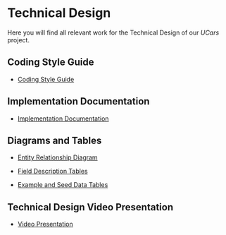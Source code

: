# Technical Design

Here you will find all relevant work for the Technical Design of our *UCars* project.

## Coding Style Guide

- [Coding Style Guide]


  [Coding Style Guide]: <https://github.com/straitonrj/SWE_3313_Project_Team9/blob/main/Technical%20Design/Coding%20Style%20Guide.md>

## Implementation Documentation

- [Implementation Documentation]


  [Implementation Documentation]: <https://github.com/straitonrj/SWE_3313_Project_Team9/blob/main/Technical%20Design/Implementation%20Documentation.md>


## Diagrams and Tables

- [Entity Relationship Diagram]


  [Entity Relationship Diagram]: <https://github.com/straitonrj/SWE_3313_Project_Team9/blob/main/Technical%20Design/FINAL%20ERD.png>
  


- [Field Description Tables]


  [Field Description Tables]: <https://github.com/straitonrj/SWE_3313_Project_Team9/blob/main/Technical%20Design/Field%20Description%20Tables.md>
  


  
- [Example and Seed Data Tables]


  [Example and Seed Data Tables]: <https://github.com/straitonrj/SWE_3313_Project_Team9/blob/main/Technical%20Design/Example%20and%20Seed%20Data%20Tables.md>
  

## Technical Design Video Presentation

- [Video Presentation]


  [Video Presentation]: <https://youtu.be/Bhtldvl00ZI>

